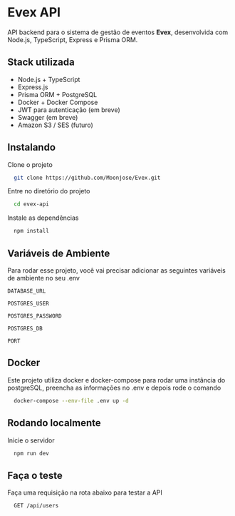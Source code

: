 
# Evex API

API backend para o sistema de gestão de eventos **Evex**, desenvolvida com Node.js, TypeScript, Express e Prisma ORM.

## Stack utilizada

- Node.js + TypeScript
- Express.js
- Prisma ORM + PostgreSQL
- Docker + Docker Compose
- JWT para autenticação (em breve)
- Swagger (em breve)
- Amazon S3 / SES (futuro)

## Instalando

Clone o projeto

```bash
  git clone https://github.com/Moonjose/Evex.git
```

Entre no diretório do projeto

```bash
  cd evex-api
```

Instale as dependências

```bash
  npm install
```

## Variáveis de Ambiente

Para rodar esse projeto, você vai precisar adicionar as seguintes variáveis de ambiente no seu .env

`DATABASE_URL`

`POSTGRES_USER`

`POSTGRES_PASSWORD`

`POSTGRES_DB`

`PORT`

## Docker

Este projeto utiliza docker e docker-compose para rodar uma instância do postgreSQL, preencha as informações no .env e depois rode o comando

```bash
  docker-compose --env-file .env up -d
```

## Rodando localmente

Inicie o servidor

```bash
  npm run dev
```

## Faça o teste

Faça uma requisição na rota abaixo para testar a API

```http
  GET /api/users
```